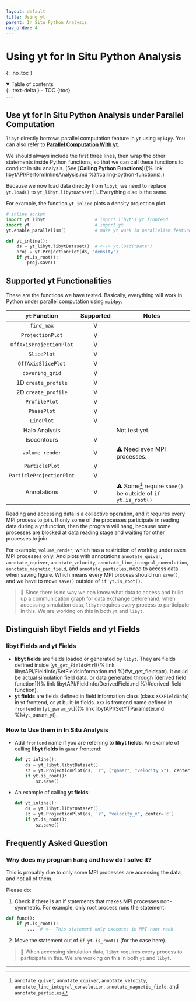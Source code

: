 ```yaml
---
layout: default
title: Using yt
parent: In Situ Python Analysis
nav_order: 4
---
```

# Using yt for In Situ Python Analysis
{: .no_toc }
<details open markdown="block">
  <summary>
    Table of contents
  </summary>
  {: .text-delta }
- TOC
{:toc}
</details>
---

## Use yt for In Situ Python Analysis under Parallel Computation
`libyt` directly borrows parallel computation feature in `yt` using `mpi4py`. You can also refer to [**Parallel Computation With yt**](https://yt-project.org/doc/analyzing/parallel_computation.html#parallel-computation-with-yt).

We should always include the first three lines, then wrap the other statements inside Python functions, 
so that we can call these functions to conduct in situ analysis. (See [**Calling Python Functions**]({% link libytAPI/PerformInlineAnalysis.md %}#calling-python-functions).)

Because we now load data directly from `libyt`, we need to replace `yt.load()` to `yt_libyt.libytDataset()`.
Everything else is the same.

For example, the function `yt_inline` plots a density projection plot.
```python
# inline script
import yt_libyt                   # import libyt's yt frontend
import yt                         # import yt
yt.enable_parallelism()           # make yt work in parallelism feature

def yt_inline():
    ds = yt_libyt.libytDataset()  # <--> yt.load("Data")
    proj = yt.ProjectionPlot(ds, "density")
    if yt.is_root():
        proj.save()
```

## Supported yt Functionalities
These are the functions we have tested.
Basically, everything will work in Python under parallel computation using `mpi4py`. 

|       `yt` Function      | Supported | Notes                                                               |
|:------------------------:|:---------:|---------------------------------------------------------------------|
| `find_max`               |     V     |                                                                     |
| `ProjectionPlot`         |     V     |                                                                     |
| `OffAxisProjectionPlot`  |     V     |                                                                     |
| `SlicePlot`              |     V     |                                                                     |
| `OffAxisSlicePlot`       |     V     |                                                                     |
| `covering_grid`          |     V     |                                                                     |
| 1D `create_profile`      |     V     |                                                                     |
| 2D `create_profile`      |     V     |                                                                     |
| `ProfilePlot`            |     V     |                                                                     |
| `PhasePlot`              |     V     |                                                                     |
| `LinePlot`               |     V     |                                                                     |
| Halo Analysis            |           | Not test yet.                                                       |
| Isocontours              |     V     |                                                                     |
| `volume_render`          |     V     | :warning: Need even MPI processes.                                  |
| `ParticlePlot`           |     V     |                                                                     |
| `ParticleProjectionPlot` |     V     |                                                                     |
| Annotations              |     V     | :warning: Some[^1] require `save()` be outside of `if yt.is_root()` |

Reading and accessing data is a collective operation, and it requires every MPI process to join.
If only some of the processes participate in reading data during a yt function, then the program will hang, 
because some processes are blocked at data reading stage and waiting for other processes to join.

For example, `volume_render`, which has a restriction of working under even MPI processes only.
And plots with annotations `annotate_quiver`, `annotate_cquiver`, `annotate_velocity`, `annotate_line_integral_convolution`, 
`annotate_magnetic_field`, and `annotate_particles`, need to access data when saving figure. 
Which means every MPI process should run `save()`, and we have to move `save()` outside of `if yt.is_root()`.

> :lizard: Since there is no way we can know what data to access and build up a communication graph for data exchange beforehand,
> when accessing simulation data, `libyt` requires every process to participate in this.
> We are working on this in both `yt` and `libyt`.

## Distinguish libyt Fields and yt Fields

### libyt Fields and yt Fields
- **libyt fields** are fields loaded or generated by `libyt`. They are fields defined inside [`yt_get_FieldsPtr`]({% link libytAPI/FieldInfo/SetFieldsInformation.md %}#yt_get_fieldsptr). It could be actual simulation field data, or data generated through [derived field function]({% link libytAPI/FieldInfo/DerivedField.md %}#derived-field-function).
- **yt fields** are fields defined in field information class (class `XXXFieldInfo`) in yt frontend, or yt built-in fields. `XXX` is frontend name defined in `frontend` in [`yt_param_yt`]({% link libytAPI/SetYTParameter.md %}#yt_param_yt).

### How to Use them in In Situ Analysis
- Add `frontend` name if you are referring to **libyt fields**. An example of calling **libyt fields** in `gamer` frontend:

  ```python
  def yt_inline():
      ds = yt_libyt.libytDataset()
      sz = yt.ProjectionPlot(ds, 'z', ("gamer", "velocity_x"), center='c')
      if yt.is_root():
          sz.save()
  ```
  
- An example of calling **yt fields**:

  ```python
  def yt_inline():
      ds = yt_libyt.libytDataset()
      sz = yt.ProjectionPlot(ds, 'z', "velocity_x", center='c')
      if yt.is_root():
          sz.save()
  ```

## Frequently Asked Question
### Why does my program hang and how do I solve it?
This is probably due to only some MPI processes are accessing the data, and not all of them.

Please do:
1. Check if there is an if statements that makes MPI processes non-symmetric. For example, only root process runs the statement:
  ```python
  def func():
      if yt.is_root():
          ...  # <-- This statement only executes in MPI root rank
  ```
2. Move the statement out of `if yt.is_root()` (for the case here).

> :lizard: When accessing simulation data, `libyt` requires every process to participate in this.
> We are working on this in both `yt` and `libyt`.

----
[^1]: `annotate_quiver`, `annotate_cquiver`, `annotate_velocity`, `annotate_line_integral_convolution`, `annotate_magnetic_field`, and `annotate_particles`
